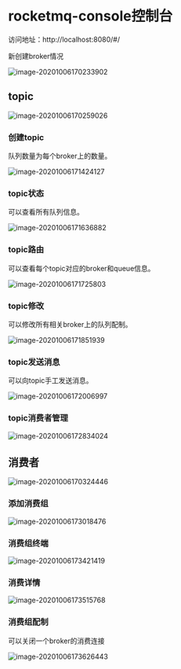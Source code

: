 # rocketmq-console控制台

访问地址：http://localhost:8080/#/

新创建broker情况

![image-20201006170233902](assets/image-20201006170233902.png)

## topic

![image-20201006170259026](assets/image-20201006170259026.png)

### 创建topic

队列数量为每个broker上的数量。

![image-20201006171424127](assets/image-20201006171424127.png)

### topic状态

可以查看所有队列信息。

![image-20201006171636882](assets/image-20201006171636882.png)

### topic路由

可以查看每个topic对应的broker和queue信息。

![image-20201006171725803](assets/image-20201006171725803.png)

### topic修改

可以修改所有相关broker上的队列配制。

![image-20201006171851939](assets/image-20201006171851939.png)

### topic发送消息

可以向topic手工发送消息。

![image-20201006172006997](assets/image-20201006172006997.png)

### topic消费者管理

![image-20201006172834024](assets/image-20201006172834024.png)

## 消费者

![image-20201006170324446](assets/image-20201006170324446.png)

### 添加消费组

![image-20201006173018476](assets/image-20201006173018476.png)

### 消费组终端

![image-20201006173421419](assets/image-20201006173421419.png)

### 消费详情

![image-20201006173515768](assets/image-20201006173515768.png)

### 消费组配制

可以关闭一个broker的消费连接

![image-20201006173626443](assets/image-20201006173626443.png)
